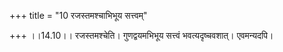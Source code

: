 +++
title = "10 रजस्तमश्चाभिभूय सत्त्वम्"

+++
।।14.10।। रजस्तमश्चेति। गुणद्वयमभिभूय सत्त्वं भवत्यदृष्चवशात्। एवमन्यदपि।
